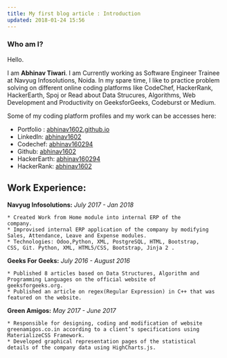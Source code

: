 ```yaml
---
title: My first blog article : Introduction
updated: 2018-01-24 15:56
---
```


### Who am I?

Hello.

I am **Abhinav Tiwari**. 
I am Currently working as Software Engineer Trainee at Navyug Infosolutions, Noida. In my spare time, I like to practice problem solving on different online coding platforms like CodeChef, HackerRank, HackerEarth, Spoj or 
Read about Data Strucures, Algorithms, Web Development and Productivity on GeeksforGeeks, Codeburst or Medium.

Some of my coding platform profiles and my work can be accesses here:
* Portfolio : [abhinav1602.github.io](https://abhinav1602.github.io)
* LinkedIn: [abhinav1602](https://www.linkedin.com/in/abhinav1602/)
* Codechef: [abhinav160294](https://www.codechef.com/users/abhinav160294)
* Github: [abhinav1602](https://github.com/abhinav1602)
* HackerEarth: [abhinav160294](https://www.hackerearth.com/@abhinav160294)
* HackerRank: [abhinav1602](https://www.hackerrank.com/abhinav160294)


## Work Experience:


**Navyug Infosolutions:** *July 2017 - Jan 2018*

    * Created Work from Home module into internal ERP of the
    company.
    * Improvised internal ERP application of the company by modifying
    Sales, Attendance, Leave and Expense modules.
    * Technologies: Odoo,Python, XML, PostgreSQL, HTML, Bootstrap,
    CSS, Git. Python, XML, HTML5/CSS, Bootstrap, Jinja 2 .

**Geeks For Geeks:** *July 2016 - August 2016*

    * Published 8 articles based on Data Structures, Algorithm and
    Programming Languages on the official website of
    geeksforgeeks.org.
    * Published an article on regex(Regular Expression) in C++ that was
    featured on the website.

**Green Amigos:** *May 2017 - June 2017*

    * Responsible for designing, coding and modification of website
    greenamigos.co.in according to a client’s specifications using
    MaterializeCSS Framework.
    * Developed graphical representation pages of the statistical
    details of the company data using HighCharts.js.

